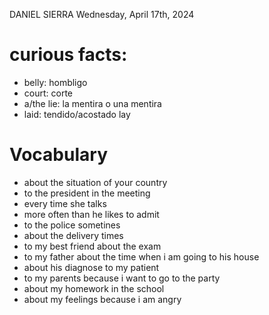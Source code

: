 DANIEL SIERRA
Wednesday, April 17th, 2024

# curious facts:
- belly: hombligo
- court: corte
- a/the lie: la mentira o una mentira
- laid: tendido/acostado lay

# Vocabulary
- about the situation of your country
- to the president in the meeting
- every time she talks
- more often than he likes to admit
- to the police sometines
- about the delivery times
- to my best friend about the exam
- to my father about the time when i am going to his house
- about his diagnose to my patient
- to my parents because i want to go to the party
- about my homework in the school
- about my feelings because i am angry